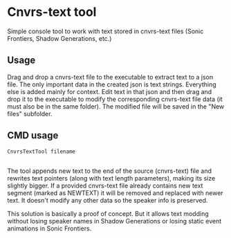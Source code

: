 # Cnvrs-text tool
Simple console tool to work with text stored in cnvrs-text files (Sonic Frontiers, Shadow Generations, etc.)

## Usage
Drag and drop a cnvrs-text file to the executable to extract text to a json file.
The only important data in the created json is text strings. Everything else is added mainly for context.
Edit text in that json and then drag and drop it to the executable to modify the corresponding cnvrs-text file data (it must also be in the same folder).
The modified file will be saved in the "New files" subfolder.

## CMD usage
`CnvrsTextTool filename`
##
The tool appends new text to the end of the source (cnvrs-text) file and rewrites text pointers (along with text length parameters), making its size slightly bigger.
If a provided cnvrs-text file already contains new text segment (marked as NEWTEXT) it will be removed and replaced with newer text.
It doesn't modify any other data so the speaker info is preserved.

This solution is basically a proof of concept.
But it allows text modding without losing speaker names in Shadow Generations or losing static event animations in Sonic Frontiers.
